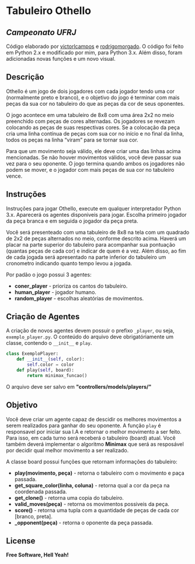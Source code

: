 # Tabuleiro Othello

## _Campeonato UFRJ_

Código elaborado por [victorlcampos](https://github.com/victorlcampos/TabuleiroOthello) e [rodrigomorgado](https://github.com/rodrigomorgado). O código foi feito em Python 2.x e modificado por mim, para Python 3.x. Além disso, foram adicionadas novas funções e um novo visual.

## Descrição

Othello é um jogo de dois jogadores com cada jogador tendo uma cor (normalmente preto e branco), e o objetivo do jogo é terminar com mais peças da sua cor no tabuleiro do que as peças da cor de seus oponentes.

O jogo acontece em uma tabuleiro de 8x8 com uma área 2x2 no meio preenchido com peças de cores alternadas. Os jogadores se revezam colocando as peças de suas respectivas cores. Se a colocação da peça cria uma linha contínua de peças com sua cor no início e no final da linha, todos os peças na linha “viram” para se tornar sua cor.

Para que um movimento seja válido, ele deve criar uma das linhas acima mencionadas. Se não houver movimentos válidos, você deve passar sua vez para o seu oponente. O jogo termina quando ambos os jogadores não podem se mover, e o jogador com mais peças de sua cor no tabuleiro vence.

## Instruções

Instruções para jogar Othello, execute em qualquer interpretador Python 3.x. Aparecerá os agentes disponiveis para jogar. Escolha primeiro jogador da peça branca e em seguida o jogador da peça preta.

Você será presenteado com uma tabuleiro de 8x8 na tela com um quadrado de 2x2 de peças alternados no meio, conforme descrito acima. Haverá um placar na parte superior do tabuleiro para acompanhar sua pontuação (quantas peças de cada cor) e indicar de quem é a vez. Além disso, ao fim de cada jogada será apresentado na parte inferior do tabuleiro um cronometro indicando quanto tempo levou a jogada.

Por padão o jogo possui 3 agentes:

- **coner_player** - prioriza os cantos do tabuleiro.
- **human_player** - jogador humano.
- **random_player** - escolhas aleatórias de movimentos.

## Criação de Agentes

A criação de novos agentes devem possuir o prefixo `_player`, ou seja, `exemplo_player.py`. O conteúdo do arquivo deve obrigatóriamente um classe, contendo o `__init__` e `play`.

```python
class ExemploPlayer:
    def __init__(self, color):
        self.color = color
    def play(self, board):
        return minimax_funcao()
```

O arquivo deve ser salvo em **"controllers/models/players/"**

## Objetivo

Você deve criar um agente capaz de descidir os melhores movimentos a serem realizados para ganhar do seu oponente. A função `play` é responsavel por iniciar sua I.A e retornar o melhor movimento a ser feito. Para isso, em cada turno será receberá o tabuleiro (board) atual. Você também deverá implementar o algoritmo **Minimax** que será as resposável por decidir qual melhor movimento a ser realizado.

A classe board possui funções que retornam informações do tabuleiro:

- **play(movimento, peça)** - retorna o tabuleiro com o movimento e paça passada.
- **get_square_color(linha, coluna)** - retorna qual a cor da peça na coordenada passada.
- **get_clone()** - retorna uma copia do tabuleiro.
- **valid_moves(peça)** - retorna os movimentos possiveis da peça.
- **score()** - retorna uma tupla com a quantidade de peças de cada cor [branco, preta].
- **\_opponent(peça)** - retorna o oponente da peça passada.

## License

**Free Software, Hell Yeah!**
